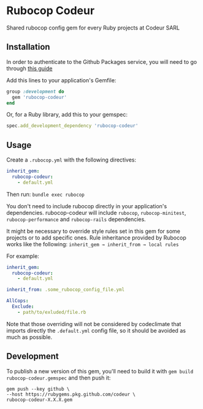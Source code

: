 # Rubocop Codeur
Shared rubocop config gem for every Ruby projects at Codeur SARL

## Installation
In order to authenticate to the Github Packages service, you will need to go through [this guide](https://docs.github.com/en/packages/guides/configuring-rubygems-for-use-with-github-packages)

Add this lines to your application's Gemfile:
```ruby
group :development do
  gem 'rubocop-codeur'
end
```

Or, for a Ruby library, add this to your gemspec:
```ruby
spec.add_development_dependency 'rubocop-codeur'
```
## Usage
Create a `.rubocop.yml` with the following directives:
```yml
inherit_gem:
  rubocop-codeur:
    - default.yml
```

Then run:
`bundle exec rubocop`

You don't  need to include rubocop directly in your application's dependencies. rubocop-codeur will include `rubocop`, `rubocop-minitest`, `rubocop-performance` and `rubocop-rails` dependencies.

It might be necessary to override style rules set in this gem for some projects or to add specific ones. Rule inheritance provided by Rubocop works like the following:
`inherit_gem → inherit_from → local rules`

For example:
```yml
inherit_gem:
  rubocop-codeur:
    - default.yml

inherit_from: .some_rubocop_config_file.yml

AllCops:
  Exclude:
    - path/to/exluded/file.rb
```

Note that those overriding will not be considered by codeclimate that imports directly the `.default.yml` config file, so it should be avoided as much as possible.

## Development
To publish a new version of this gem, you'll need to build it with `gem build rubocop-codeur.gemspec` and then push it:
```
gem push --key github \
--host https://rubygems.pkg.github.com/codeur \
rubocop-codeur-X.X.X.gem
```
